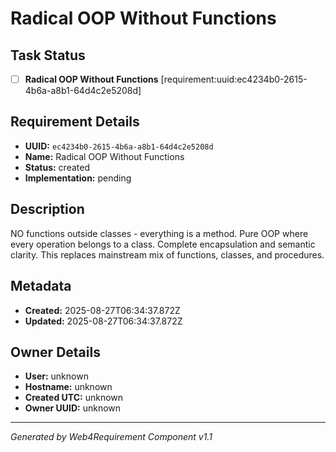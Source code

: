 # Radical OOP Without Functions

## Task Status
- [ ] **Radical OOP Without Functions** [requirement:uuid:ec4234b0-2615-4b6a-a8b1-64d4c2e5208d]

## Requirement Details

- **UUID:** `ec4234b0-2615-4b6a-a8b1-64d4c2e5208d`
- **Name:** Radical OOP Without Functions
- **Status:** created
- **Implementation:** pending

## Description

NO functions outside classes - everything is a method. Pure OOP where every operation belongs to a class. Complete encapsulation and semantic clarity. This replaces mainstream mix of functions, classes, and procedures.

## Metadata

- **Created:** 2025-08-27T06:34:37.872Z
- **Updated:** 2025-08-27T06:34:37.872Z

## Owner Details

- **User:** unknown
- **Hostname:** unknown
- **Created UTC:** unknown
- **Owner UUID:** unknown

---

*Generated by Web4Requirement Component v1.1*